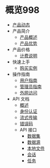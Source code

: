 # 概览998

- [产品动态](/maxirai/Product-news/updates.md)
- 产品简介
   - [产品概述](/maxirai/introduction/concept.md)
   - [产品优势](/maxirai/introduction/adwantages.md)
- 产品价格
   - [计费说明](/maxirai/buy/charge.md)
- 快速上手
   - [购买实例](/maxirai/fast/purchase.md)
- 操作指南
   - [用户指南](/maxirai/guide/user.md)
   - [管理员指南](/maxirai/guide/admin.md)
   - [外网访问](/maxirai/introduction/access.md)
- API 文档
   - [概述](/maxirai/API/introduction/overview)
   - [身份认证](/maxirai/API/introduction/authentication)
   - [流式传输](/maxirai/API/introduction/streaming)
   - [错误码](/maxirai/API/introduction/error-codes)
   - API 接口
      - [数据集](/maxirai/API/api-reference/datasets)
      - [数据源](/maxirai/API/api-reference/data-source)
      - [本地文件](/maxirai/API/api-reference/file)
      - [会话](/maxirai/API/api-reference/session)
      - [任务](/maxirai/API/api-reference/job)
 
   



